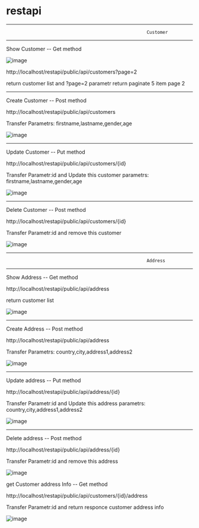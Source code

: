 # restapi
--------------------------------------------------------------------------------------------
                                                         Customer
--------------------------------------------------------------------------------------------

Show Customer -- Get method

![image](https://user-images.githubusercontent.com/9627906/138958166-523ecaa0-5e14-4aab-8601-c67f17c5e05e.png)

http://localhost/restapi/public/api/customers?page=2

return customer list and ?page=2 parametr return paginate 5 item page 2

--------------------------------------------------------------------------------------------

Create Customer -- Post method

http://localhost/restapi/public/api/customers

Transfer Parametrs:  firstname,lastname,gender,age 

![image](https://user-images.githubusercontent.com/9627906/138960445-e4e369ff-4423-4e7e-ba20-13f610aaa5e6.png)

--------------------------------------------------------------------------------------------

Update Customer -- Put method

http://localhost/restapi/public/api/customers/{id}

Transfer Parametr:id and Update this customer parametrs: firstname,lastname,gender,age

![image](https://user-images.githubusercontent.com/9627906/138960279-0f55068d-9444-4e15-ae45-c0c789bba086.png)

--------------------------------------------------------------------------------------------

Delete Customer -- Post method

http://localhost/restapi/public/api/customers/{id}

Transfer Parametr:id and remove this customer

![image](https://user-images.githubusercontent.com/9627906/138959502-7119f8da-0f74-46b3-9f15-2306f7095128.png)


--------------------------------------------------------------------------------------------
                                                         Address
--------------------------------------------------------------------------------------------
Show Address -- Get method

http://localhost/restapi/public/api/address

return customer list

![image](https://user-images.githubusercontent.com/9627906/138963266-6cff2457-0da7-4d21-835e-64b15376329f.png)

--------------------------------------------------------------------------------------------

Create Address -- Post method

http://localhost/restapi/public/api/address

Transfer Parametrs:  country,city,address1,address2 

![image](https://user-images.githubusercontent.com/9627906/138962381-2579497f-20af-438e-b27d-0f90059851b8.png)

--------------------------------------------------------------------------------------------

Update address -- Put method

http://localhost/restapi/public/api/address/{id}

Transfer Parametr:id and Update this address parametrs: country,city,address1,address2

![image](https://user-images.githubusercontent.com/9627906/138963785-70394a85-675d-4cf9-b27e-d2851da11755.png)

--------------------------------------------------------------------------------------------

Delete address -- Post method

http://localhost/restapi/public/api/address/{id}

Transfer Parametr:id and remove this address

![image](https://user-images.githubusercontent.com/9627906/138964374-4ecbf432-7452-4145-a538-22a3747e0846.png)


get Customer address Info -- Get method

http://localhost/restapi/public/api/customers/{id}/address

Transfer Parametr:id and return responce customer address info

![image](https://user-images.githubusercontent.com/9627906/138961100-c814ab46-7d46-47f1-bf2c-b936d47335ef.png)


